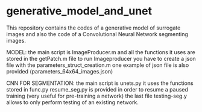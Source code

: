 # generative_model_and_unet

This repository contains the codes of a generative model of surrogate images and also the code of a
Convolutional Neural Network segmenting images.

MODEL:
    the main script is ImageProducer.m and all the functions it uses are stored in the getPatch.m file
    to run Imageproducer you have to create a json file with the parameters_struct_creation.m
    one example of json file is also provided (parameters_64x64_images.json)

CNN FOR SEGMENTATION:
    the main script is unets.py
    it uses the functions stored in func.py
    resume_seg.py is provided in order to resume a paused training (very useful for pre-training a network)
    the last file testing-seg.y allows to only perform testing of an existing network.
    
